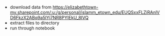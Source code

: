 - download data from https://elizabethtown-my.sharepoint.com/:u:/g/personal/islamm_etown_edu/EUQSxxFLZiRAnlVD6FkzX2ABq9a5lYj7NR8PYIEkU_8IVQ
- extract files to directory
- run through notebook

